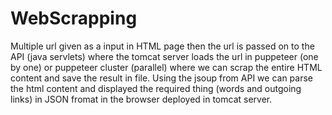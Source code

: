 # WebScrapping

Multiple url given as a input in HTML page then the url is passed on to the API (java servlets) where the tomcat server loads the url in puppeteer (one by one) or puppeteer cluster (parallel) where we can scrap the entire HTML content and save the result in file. Using the jsoup from API we can parse the html content and displayed the required thing (words and outgoing links) in JSON fromat in the browser deployed in tomcat server.

